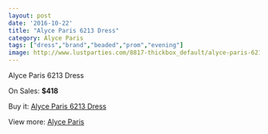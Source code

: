 ```yaml
---
layout: post
date: '2016-10-22'
title: "Alyce Paris 6213 Dress"
category: Alyce Paris
tags: ["dress","brand","beaded","prom","evening"]
image: http://www.lustparties.com/8817-thickbox_default/alyce-paris-6213-dress.jpg
---
```

Alyce Paris 6213 Dress

On Sales: **$418**
<a href="https://www.lustparties.com/en/alyce-paris/3035-alyce-paris-6213-dress.html"><amp-img layout="responsive" width="600" height="600" src="//www.lustparties.com/8817-thickbox_default/alyce-paris-6213-dress.jpg" alt="Alyce Paris 6213 Dress 0" /></a>
<a href="https://www.lustparties.com/en/alyce-paris/3035-alyce-paris-6213-dress.html"><amp-img layout="responsive" width="600" height="600" src="//www.lustparties.com/8818-thickbox_default/alyce-paris-6213-dress.jpg" alt="Alyce Paris 6213 Dress 1" /></a>

Buy it: [Alyce Paris 6213 Dress](https://www.lustparties.com/en/alyce-paris/3035-alyce-paris-6213-dress.html "Alyce Paris 6213 Dress")

View more: [Alyce Paris](https://www.lustparties.com/en/7-alyce-paris "Alyce Paris")